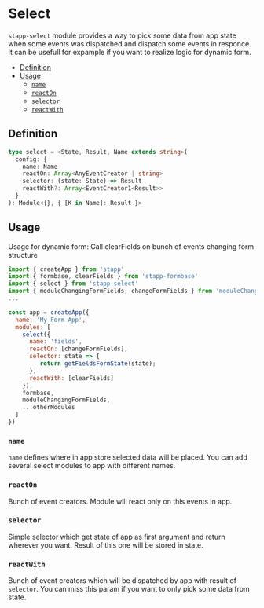# Select

`stapp-select` module provides a way to pick some data from app state when some events was dispatched and dispatch some events in responce.
It can be usefull for expample if you want to realize logic for dynamic form.

<!-- START doctoc generated TOC please keep comment here to allow auto update -->
<!-- DON'T EDIT THIS SECTION, INSTEAD RE-RUN doctoc TO UPDATE -->


- [Definition](#definition)
- [Usage](#usage)
  - [`name`](#name)
  - [`reactOn`](#reactOn)
  - [`selector`](#selector)
  - [`reactWith`](#reactWith)

<!-- END doctoc generated TOC please keep comment here to allow auto update -->

## Definition

```typescript
type select = <State, Result, Name extends string>(
  config: {
    name: Name
    reactOn: Array<AnyEventCreator | string>
    selector: (state: State) => Result
    reactWith?: Array<EventCreator1<Result>>
  }
): Module<{}, { [K in Name]: Result }>
```

## Usage

Usage for dynamic form: Call clearFields on bunch of events changing form structure

```js
import { createApp } from 'stapp'
import { formbase, clearFields } from 'stapp-formbase'
import { select } from 'stapp-select'
import { moduleChangingFormFields, changeFormFields } from 'moduleChangingFormFields'
...

const app = createApp({
  name: 'My Form App',
  modules: [
    select({
      name: 'fields',
      reactOn: [changeFormFields],
      selector: state => {
         return getFieldsFormState(state);
      },
      reactWith: [clearFields]
    }),
    formbase,
    moduleChangingFormFields,
    ...otherModules
  ]
})
```

### `name`

`name` defines where in app store selected data will be placed. You can add several select modules to app with different names.

### `reactOn`

Bunch of event creators. Module will react only on this events in app. 

### `selector`

Simple selector which get state of app as first argument and return wherever you want. Result of this one will be stored in state.

### `reactWith`

Bunch of event creators which will be dispatched by app with result of ```selector```. You can miss this param if you want to only pick some data from state.

<!--
## Type definitions

* [`select`](/types.html#select)
-->
